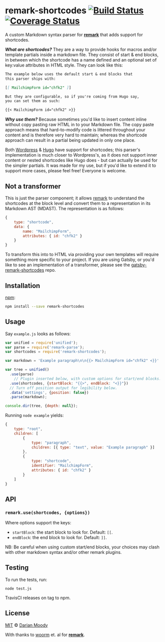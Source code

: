 # remark-shortcodes [![Build Status][travis-badge]][travis] [![Coverage Status][codecov-badge]][codecov]

A custom Markdown syntax parser for [**remark**][remark] that adds support for shortcodes.

***What are shortcodes?*** They are a way to provide hooks for macros and/or
template partials inside a markdown file. They consist of start & end blocks,
in between which the shortcode has a name defined and an optional set of
key:value attributes in HTML style. They can look like this:

```markdown
The example below uses the default start & end blocks that
this parser ships with:

[[ MailchimpForm id="chfk2" ]]

But they are configurable, so if you're coming from Hugo say,
you can set them as such:

{{< MailchimpForm id="chfk2" >}}
```

***Why use them?*** Because sometimes you'd like to insert content inline
without copy pasting raw HTML in to your Markdown file. The copy paste
approach means that hard-to-modify code is littered throughout your
content and is therefore very hard to maintain; whereas the shortcode
approach can result in a partial being updated in only one place.

Both [Wordpress][wordpress-shortcodes] & [Hugo][hugo-shortcodes] have
support for shortcodes; this parser's implementation is much closer
to Wordpress's, as it does not support inner content or nested shortcodes
like Hugo does - but can actually be used for the simpler partials. It
was made for my use, but if you'd like to extend it to support more cases,
please feel free! Everyone is welcome.

## Not a transformer

This is just the parser component; it allows [remark][remark] to understand
the shortcodes at the block level and convert them to a representation
in its Markdown AST (MDAST). The representation is as follows:

```js
{
	type: "shortcode",
	data: {
		name: "MailchimpForm",
		attributes: { id: "chfk2" }
	}
}
```

To transform this into to HTML via providing your own templates
will require something more specific to your project. If you are
using Gatsby, or you'd like to see an implementation of a transformer,
please see the [gatsby-remark-shortcodes][gatsby-remark-shortcodes] repo.

## Installation

[npm][npm]:

```bash
npm install --save remark-shortcodes
```

## Usage

Say `example.js` looks as follows:

```javascript
var unified = require('unified');
var parse = require('remark-parse');
var shortcodes = require('remark-shortcodes');

var markdown = 'Example paragraph\n\n{{> MailchimpForm id="chfk2" <}}'

var tree = unified()
  .use(parse)
	// Plugin inserted below, with custom options for start/end blocks.
  .use(shortcodes, {startBlock: "{{>", endBlock: "<}}"})
  // Turn off position output for legibility below.
  .data('settings', {position: false})
  .parse(markdown);

console.dir(tree, {depth: null});
```

Running `node example` yields:

```js
{
	type: "root",
	children: [
		{
			type: "paragraph",
			children: [{ type: "text", value: "Example paragraph" }]
		},
		{
			type: "shortcode",
			identifier: "MailchimpForm",
			attributes: { id: "chfk2" }
		}
	]
}
```

## API

### `remark.use(shortcodes, {options})`

Where options support the keys:

* `startBlock`: the start block to look for. Default: `[[`.
* `endBlock`: the end block to look for. Default: `]]`.

NB: Be careful when using custom start/end blocks, your choices
may clash with other markdown syntax and/or other remark plugins.

## Testing

To run the tests, run:

```
node test.js
```

TravisCI releases on tag to npm.

## License

[MIT](LICENSE) © [Darian Moody](http://djm.org.uk)

With thanks to [woorm][woorm] et. al for [**remark**][remark].

<!-- Definitions -->

[travis-badge]: https://img.shields.io/travis/djm/remark-shortcodes/master.svg

[travis]: https://travis-ci.org/djm/remark-shortcodes

[codecov-badge]: https://img.shields.io/codecov/c/github/djm/remark-shortcodes.svg

[codecov]: https://codecov.io/github/djm/remark-shortcodes

[wordpress-shortcodes]: https://codex.wordpress.org/shortcode

[hugo-shortcodes]: https://gohugo.io/content-management/shortcodes/

[gatsby-remark-shortcodes]: https://gitub.com/djm/gatsby-remark-shortcodes

[npm]: https://docs.npmjs.com/cli/install

[remark]: https://github.com/wooorm/remark

[woorm]: https://github.com/wooorm
